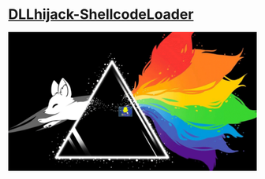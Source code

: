 # [DLLhijack-ShellcodeLoader](https://github.com/LDrakura/DLLhijack-ShellcodeLoader)

![gif](Readme.assets/gif.gif)